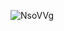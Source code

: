 
![NsoVVg](https://user-images.githubusercontent.com/77566403/148274979-dfb277a2-828d-4b15-9c30-912c1eafc3f7.jpg)
